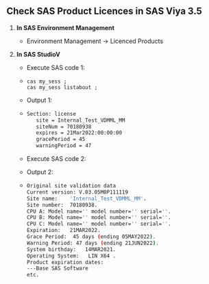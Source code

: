 ## Check SAS Product Licences in SAS Viya 3.5

1. **In SAS Environment Management**

   - Environment Management -> Licenced Products
   
2. **In SAS StudioV**
   - Execute SAS code 1:
   - ```sas
     cas my_sess ;
     cas my_sess listabout ;
     ```
     
   - Output 1:
   - ```bash
     Section: license
     	site = Internal_Test_VDMML_MM
     	siteNum = 70180938
     	expires = 21Mar2022:00:00:00
     	gracePeriod = 45
     	warningPeriod = 47
     ```
     
   - Execute SAS code 2:
   - Output 2:
   - ```bash
     Original site validation data
     Current version: V.03.05M0P111119
     Site name:    'Internal_Test_VDMML_MM'.
     Site number:  70180938.
     CPU A: Model name='' model number='' serial=''.
     CPU B: Model name='' model number='' serial=''.
     CPU C: Model name='' model number='' serial=''.
     Expiration:   21MAR2022.
     Grace Period:  45 days (ending 05MAY2022).
     Warning Period: 47 days (ending 21JUN2022).
     System birthday:   14MAR2021.
     Operating System:   LIN X64 .
     Product expiration dates:
     ---Base SAS Software
     etc.
     ```
   
